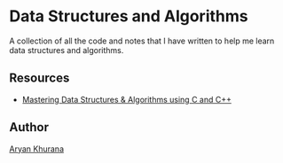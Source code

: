 # Data Structures and Algorithms

A collection of all the code and notes that I have written to help me learn data structures and algorithms.

## Resources

- [Mastering Data Structures & Algorithms using C and C++](https://www.udemy.com/share/101Woe3@OroLnO-uVoDDAS-hdNRQNQm-oV-u7tAnaQredJwoPEa0yJ6_Y15mDpi-fCYqJ19P/)

## Author

[Aryan Khurana](https://www.github.com/AryanK1511)
